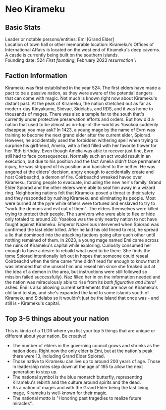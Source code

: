 # Neo Kirameku

## Basic Stats

Leader or notable persons/entities: Emi [Grand Elder]\
Location of town hall or other memorable location: Kirameku's Offices of International Affairs is located on the west end of Kirameku's deep caverns. A castle is currently being built on the southern islands.\
Founding date: 524 *First founding*, February 2023 *resurrection* \


## Faction Information

Kirameku was first established in the year 524. The first elders have made a pact to be a passive nation, as they were aware of the potential dangers that can come with magic. Not much is known right now about Kirameku's distant past.
At the peak of Kirameku, the nation stretched out as far as modern-day Kinyakumo, Sinivae, Sidelabs, and RDS, and it was home to thousands of mages. There was also a temple far to the south that's currently under protective preservation efforts and orders. But how did a nation that used to be almost as on-top-of-the-world as Yosokoa suddenly disappear, you may ask?
In 1423, a young mage by the name of Evrn was training to become the next grand elder after the current elder, Spiorad. However, he accidentally used the forbidden withering spell when trying to surprise his girlfriend, Amelia, with a field filled with her favorite flower for her 18th birthday. Even though Amelia was able to recover just fine, Evrn still had to face consequences. Normally such an act would result in an execution, but due to his position and the fact Amelia didn't face permanent injury, he was stripped of his position and banished to the nether. He was angered at the elders' decision, angry enough to accidentally create and host Coirbeachd, a demon of fire.
Coirbeachd wreaked havoc over Kirameku, forcing people to evacuate, including the new heir's family. Grand Elder Spiorad and the other elders were able to seal him away in a wizard ring.
Neighboring nations felt that Kirameku posed a threat to their safety and they responded by rushing Kirameku and eliminating its people. Most were burned at the pyre while others were tortured and enslaved to try to "work the demons and evil out of them". The elders themselves were killed trying to protect their people. The survivors who were able to flee or hide only totaled to around 20. Yosokoa was the only nearby nation to not have fought against Kirameku. Emperor Nazerious intervened when Spiorad was confirmed the last elder killed. After he laid his old friend to rest, he spread a lie that dominoed into the attacking factions going after each other until nothing remained of them.
In 2023, a young mage named Emi came across the ruins of Kirameku's capital while exploring. Curiosity consumed her enough to have a desire to rebuild what used to be there. She finds the tome Spiorad intentionally left out in hopes that someone could reseal Coirbeachd when the time came *she didn't read far enough to know that it was intended that she unseal him and reseal him since she freaked out at the idea of a demon in the area, but instructions were still followed so mission failed successfully). Naz filled her in on the information needed and the nation was miraculously able to rise from its *both figurative and literal* ashes. Emi is also allowing current settlements that are now on Kirameku's old land to stay, and she's expanded the land to some islands south of Kirameku and Sidelabs so it wouldn't just be the island that once was - and still is - Kirameku's capital.


## Top 3-5 things about your nation

This is kinda of a TLDR where you list your top 5 things that are unique or different about your nation. Be creative!

* The number of elders in the governing council grows and shrinks as the nation does. Right now the only elder is Emi, but at the nation's peak there were 13, including Grand Elder Spiorad.
* Those native to Kirameku can live up to around 200 years of age. Those in leadership roles step down at the age of 195 to allow the next generation to step up.
* The national symbol is the blue monarch butterfly, representing Kirameku's rebirth and the culture around spirits and the dead.
* As a nation of mages and with the Grand Elder being the last living mage, Kirameku is well-known for their magic.
* The national motto is "Honoring past tragedies to realize future miracles".
